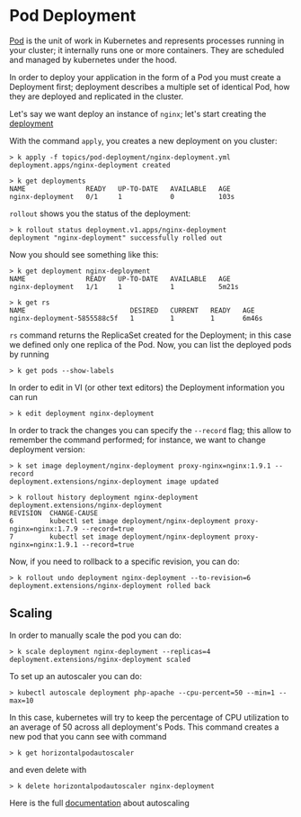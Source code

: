# Pod Deployment

[Pod](https://kubernetes.io/docs/concepts/workloads/pods/pod-overview/) is the unit of work in Kubernetes and represents processes running in your cluster; it internally runs one or more containers. They are scheduled and managed by kubernetes under the hood. 

In order to deploy your application in the form of a Pod you must create a Deployment first; deployment describes a multiple set of identical Pod, how they are deployed and replicated in the cluster.

Let's say we want deploy an instance of `nginx`; let's start creating the [deployment](nginx-deployment.yml)

With the command `apply`, you creates a new deployment on you cluster:
```
> k apply -f topics/pod-deployment/nginx-deployment.yml
deployment.apps/nginx-deployment created

> k get deployments
NAME               READY   UP-TO-DATE   AVAILABLE   AGE
nginx-deployment   0/1     1            0           103s
``` 

`rollout` shows you the status of the deployment:

```
> k rollout status deployment.v1.apps/nginx-deployment
deployment "nginx-deployment" successfully rolled out
```

Now you should see something like this:

```
> k get deployment nginx-deployment           
NAME               READY   UP-TO-DATE   AVAILABLE   AGE
nginx-deployment   1/1     1            1           5m21s

> k get rs                         
NAME                          DESIRED   CURRENT   READY   AGE
nginx-deployment-5855588c5f   1         1         1       6m46s

```

`rs` command returns the ReplicaSet created for the Deployment; in this case we defined only one replica of the Pod.
Now, you can list the deployed pods by running

```
> k get pods --show-labels
```

In order to edit in VI (or other text editors) the Deployment information you can run

```
> k edit deployment nginx-deployment
```

In order to track the changes you can specify the `--record` flag; this allow to remember the command performed; for instance, we want to change deployment version:

```
> k set image deployment/nginx-deployment proxy-nginx=nginx:1.9.1 --record
deployment.extensions/nginx-deployment image updated

> k rollout history deployment nginx-deployment                           
deployment.extensions/nginx-deployment 
REVISION  CHANGE-CAUSE
6         kubectl set image deployment/nginx-deployment proxy-nginx=nginx:1.7.9 --record=true
7         kubectl set image deployment/nginx-deployment proxy-nginx=nginx:1.9.1 --record=true

```

Now, if you need to rollback to a specific revision, you can do:

```
> k rollout undo deployment nginx-deployment --to-revision=6
deployment.extensions/nginx-deployment rolled back
``` 

## Scaling

In order to manually scale the pod you can do:

```
> k scale deployment nginx-deployment --replicas=4                        
deployment.extensions/nginx-deployment scaled
```
To set up an autoscaler you can do:
```
> kubectl autoscale deployment php-apache --cpu-percent=50 --min=1 --max=10
```
In this case, kubernetes will try to keep the percentage of CPU utilization to an average of 50 across all deployment's Pods. This command creates a new pod that you cann see with command

```
> k get horizontalpodautoscaler
```

and even delete with 
```
> k delete horizontalpodautoscaler nginx-deployment 
```

Here is the full [documentation](https://kubernetes.io/docs/tasks/run-application/horizontal-pod-autoscale-walkthrough/) about autoscaling

